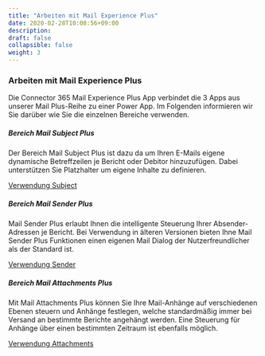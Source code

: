 ```yaml
---
title: "Arbeiten mit Mail Experience Plus"
date: 2020-02-28T10:08:56+09:00
description: 
draft: false
collapsible: false
weight: 3
---
```

### Arbeiten mit Mail Experience Plus
Die Connector 365 Mail Experience Plus App verbindet die 3 Apps aus unserer Mail Plus-Reihe zu einer Power App. Im Folgenden informieren wir Sie darüber wie Sie die einzelnen Bereiche verwenden. 


##### Bereich Mail Subject Plus
Der Bereich Mail Subject Plus ist dazu da um Ihren E-Mails eigene dynamische Betreffzeilen je Bericht oder Debitor hinzuzufügen. Dabei unterstützen Sie Platzhalter um eigene Inhalte zu definieren.

[Verwendung Subject](https://docs.belware.de/de-de/apps/mailsubject/working-with-mail-subject-plus/)


##### Bereich Mail Sender Plus
Mail Sender Plus erlaubt Ihnen die intelligente Steuerung Ihrer Absender-Adressen je Bericht. Bei Verwendung in älteren Versionen bieten Ihne Mail Sender Plus Funktionen einen eigenen Mail Dialog der Nutzerfreundlicher als der Standard ist.

[Verwendung Sender](https://docs.belware.de/de-de/apps/mail-sender-plus/working-with-msp/)


##### Bereich Mail Attachments Plus
Mit Mail Attachments Plus können Sie Ihre Mail-Anhänge auf verschiedenen Ebenen steuern und Anhänge festlegen, welche standardmäßig immer bei Versand an bestimmte Berichte angehängt werden. Eine Steuerung für Anhänge über einen bestimmten Zeitraum ist ebenfalls möglich.

[Verwendung Attachments](https://docs.belware.de/de-de/apps/mail_attachment_plus/working-with-map/)